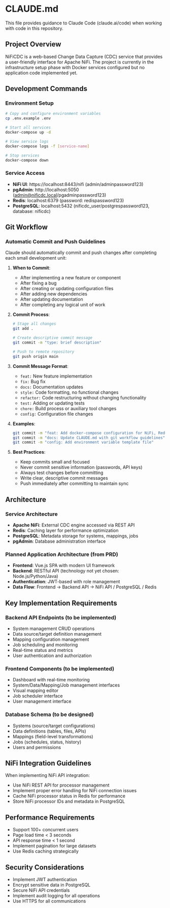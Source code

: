 # CLAUDE.md

This file provides guidance to Claude Code (claude.ai/code) when working with code in this repository.

## Project Overview

NiFiCDC is a web-based Change Data Capture (CDC) service that provides a user-friendly interface for Apache NiFi. The project is currently in the infrastructure setup phase with Docker services configured but no application code implemented yet.

## Development Commands

### Environment Setup
```bash
# Copy and configure environment variables
cp .env.example .env

# Start all services
docker-compose up -d

# View service logs
docker-compose logs -f [service-name]

# Stop services
docker-compose down
```

### Service Access
- **NiFi UI**: https://localhost:8443/nifi (admin/adminpassword123)
- **pgAdmin**: http://localhost:5050 (admin@nificdc.local/pgadminpassword123)
- **Redis**: localhost:6379 (password: redispassword123)
- **PostgreSQL**: localhost:5432 (nificdc_user/postgrespassword123, database: nificdc)

## Git Workflow

### Automatic Commit and Push Guidelines

Claude should automatically commit and push changes after completing each small development unit:

1. **When to Commit**:
   - After implementing a new feature or component
   - After fixing a bug
   - After creating or updating configuration files
   - After adding new dependencies
   - After updating documentation
   - After completing any logical unit of work

2. **Commit Process**:
   ```bash
   # Stage all changes
   git add .
   
   # Create descriptive commit message
   git commit -m "type: brief description"
   
   # Push to remote repository
   git push origin main
   ```

3. **Commit Message Format**:
   - `feat:` New feature implementation
   - `fix:` Bug fix
   - `docs:` Documentation updates
   - `style:` Code formatting, no functional changes
   - `refactor:` Code restructuring without changing functionality
   - `test:` Adding or updating tests
   - `chore:` Build process or auxiliary tool changes
   - `config:` Configuration file changes

4. **Examples**:
   ```bash
   git commit -m "feat: Add docker-compose configuration for NiFi, Redis, and PostgreSQL"
   git commit -m "docs: Update CLAUDE.md with git workflow guidelines"
   git commit -m "config: Add environment variable template file"
   ```

5. **Best Practices**:
   - Keep commits small and focused
   - Never commit sensitive information (passwords, API keys)
   - Always test changes before committing
   - Write clear, descriptive commit messages
   - Push immediately after committing to maintain sync

## Architecture

### Service Architecture
- **Apache NiFi**: External CDC engine accessed via REST API
- **Redis**: Caching layer for performance optimization
- **PostgreSQL**: Metadata storage for systems, mappings, jobs
- **pgAdmin**: Database administration interface

### Planned Application Architecture (from PRD)
- **Frontend**: Vue.js SPA with modern UI framework
- **Backend**: RESTful API (technology not yet chosen: Node.js/Python/Java)
- **Authentication**: JWT-based with role management
- **Data Flow**: Frontend → Backend API → NiFi API / PostgreSQL / Redis

## Key Implementation Requirements

### Backend API Endpoints (to be implemented)
- System management CRUD operations
- Data source/target definition management
- Mapping configuration management
- Job scheduling and monitoring
- Real-time status and metrics
- User authentication and authorization

### Frontend Components (to be implemented)
- Dashboard with real-time monitoring
- System/Data/Mapping/Job management interfaces
- Visual mapping editor
- Job scheduler interface
- User management interface

### Database Schema (to be designed)
- Systems (source/target configurations)
- Data definitions (tables, files, APIs)
- Mappings (field-level transformations)
- Jobs (schedules, status, history)
- Users and permissions

## NiFi Integration Guidelines

When implementing NiFi API integration:
- Use NiFi REST API for processor management
- Implement proper error handling for NiFi connection issues
- Cache NiFi processor status in Redis for performance
- Store NiFi processor IDs and metadata in PostgreSQL

## Performance Requirements
- Support 100+ concurrent users
- Page load time < 3 seconds
- API response time < 1 second
- Implement pagination for large datasets
- Use Redis caching strategically

## Security Considerations
- Implement JWT authentication
- Encrypt sensitive data in PostgreSQL
- Secure NiFi API credentials
- Implement audit logging for all operations
- Use HTTPS for all communications